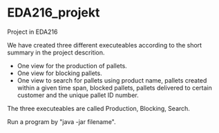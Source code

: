 # EDA216_projekt
Project in EDA216



We have created three different executeables according to the short summary in the project descrition.
- One view for the production of pallets.
- One view for blocking pallets. 
- One view to search for pallets using product name, pallets created within a given time span, blocked pallets, pallets delivered to certain
customer and the unique pallet ID number. 

The three executeables are called Production, Blocking, Search.

Run a program by "java -jar filename".



